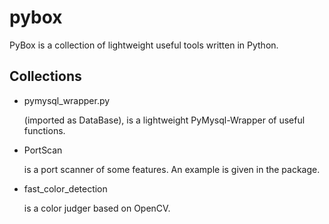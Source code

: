 # pybox

PyBox is a collection of lightweight useful tools written in Python.

## Collections

- pymysql_wrapper.py
    
    (imported as DataBase), is a lightweight PyMysql-Wrapper of useful functions.

- PortScan

    is a port scanner of some features. An example is given in the package.

- fast_color_detection

    is a color judger based on OpenCV.
